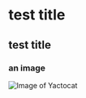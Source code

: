 # test title
## test title
### an image
![Image of Yactocat](https://octodex.github.com/images/yaktocat.png)
